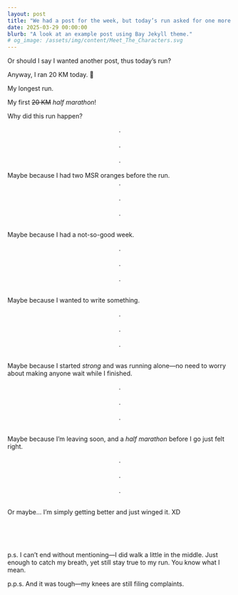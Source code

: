 ```yaml
---
layout: post
title: "We had a post for the week, but today’s run asked for one more."
date: 2025-03-29 00:00:00
blurb: "A look at an example post using Bay Jekyll theme."
# og_image: /assets/img/content/Meet_The_Characters.svg
---
```


Or should I say I wanted another post, thus today’s run?

Anyway, I ran 20 KM today. 🌼

My longest run.

My first <strike>20 KM</strike> <i>half marathon</i>!

Why did this run happen?

<center>.</center></br>
<center>.</center></br>
<center>.</center></br>
Maybe because I had two MSR oranges before the run.
<center>.</center></br>
<center>.</center></br>
<center>.</center></br>

Maybe because I had a not-so-good week.

<center>.</center></br>
<center>.</center></br>
<center>.</center></br>

Maybe because I wanted to write something.

<center>.</center></br>
<center>.</center></br>
<center>.</center></br>

Maybe because I started <i>strong</i> and was running alone—no need to worry about making anyone wait while I finished.

<center>.</center></br>
<center>.</center></br>
<center>.</center></br>

Maybe because I’m leaving soon, and a <i>half marathon</i> before I go just felt right.

<center>.</center></br>
<center>.</center></br>
<center>.</center></br>

Or maybe...
I’m simply getting better and just winged it. XD

</br>
</br>
</br>

p.s. I can’t end without mentioning—I did walk a little in the middle. Just enough to catch my breath, yet still stay true to my run. You know what I mean.

p.p.s. And it was tough—my knees are still filing complaints.
